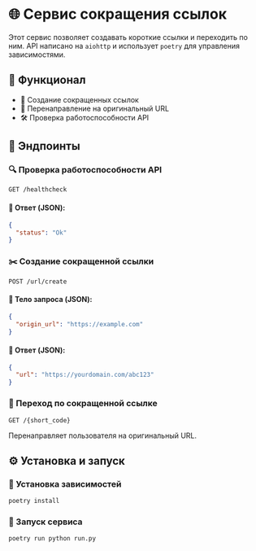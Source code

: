 # 🌐 Сервис сокращения ссылок

Этот сервис позволяет создавать короткие ссылки и переходить по ним. 
API написано на `aiohttp` и использует `poetry` для управления зависимостями.

## 🚀 Функционал
- 📌 Создание сокращенных ссылок
- 🔗 Перенаправление на оригинальный URL
- 🛠 Проверка работоспособности API

## 📡 Эндпоинты

### 🔍 Проверка работоспособности API
```
GET /healthcheck
```
#### 🔹 Ответ (JSON):
```json
{
  "status": "Ok"
}
```

### ✂️ Создание сокращенной ссылки
```
POST /url/create
```
#### 🔹 Тело запроса (JSON):
```json
{
  "origin_url": "https://example.com"
}
```
#### 🔹 Ответ (JSON):
```json
{
  "url": "https://yourdomain.com/abc123"
}
```

### 🔄 Переход по сокращенной ссылке
```
GET /{short_code}
```
Перенаправляет пользователя на оригинальный URL.

## ⚙️ Установка и запуск
### 🔹 Установка зависимостей
```sh
poetry install
```

### 🔹 Запуск сервиса
```sh
poetry run python run.py
```
